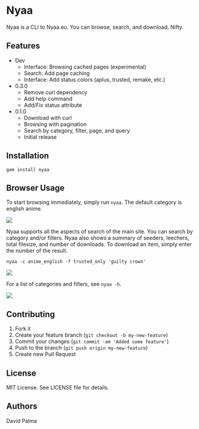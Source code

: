 # Nyaa

Nyaa is a CLI to Nyaa.eu. You can browse, search, and download. Nifty.

## Features

   * Dev
     * Interface: Browsing cached pages (experimental)
     * Search: Add page caching
     * Interface: Add status colors (aplus, trusted, remake, etc.)
   * 0.3.0
     * Remove curl dependency
     * Add help command
     * Add/Fix status attribute
   * 0.1.0
     * Download with curl
     * Browsing with pagination
     * Search by category, filter, page, and query
     * Initial release

## Installation

    gem install nyaa

## Browser Usage

To start browsing immediately, simply run `nyaa`. The default category is english anime.

![](https://github.com/mistofvongola/nyaa/raw/master/screenshots/screenshot_1.png)

Nyaa supports all the aspects of search of the main site. You can search by category and/or filters. Nyaa also shows a summary of seeders, leechers, total filesize, and number of downloads. To download an item, simply enter the number of the result.

    nyaa -c anime_english -f trusted_only 'guilty crown'

![](https://github.com/mistofvongola/nyaa/raw/master/screenshots/screenshot_2.png)

For a list of categories and filters, see `nyaa -h`.

![](https://github.com/mistofvongola/nyaa/raw/master/screenshots/screenshot_3.png)

## Contributing
1. Fork it
2. Create your feature branch (`git checkout -b my-new-feature`)
3. Commit your changes (`git commit -am 'Added some feature'`)
4. Push to the branch (`git push origin my-new-feature`)
5. Create new Pull Request

## License

MIT License. See LICENSE file for details.

## Authors

David Palma

